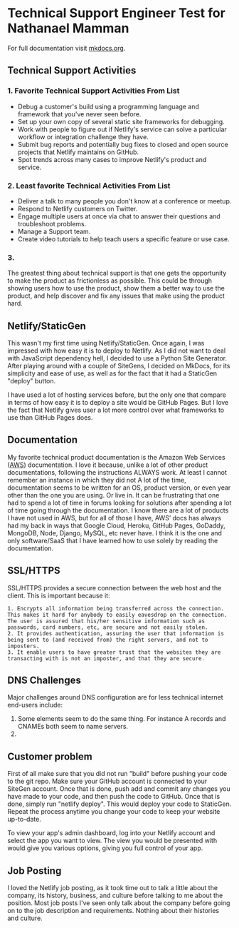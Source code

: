 # Technical Support Engineer Test for Nathanael Mamman

For full documentation visit [mkdocs.org](http://mkdocs.org).

## Technical Support Activities

### 1. Favorite Technical Support Activities From List

* Debug a customer's build using a programming language and framework that you've never seen before.
* Set up your own copy of several static site frameworks for debugging.
* Work with people to figure out if Netlify's service can solve a particular workflow or integration challenge they have.
* Submit bug reports and potentially bug fixes to closed and open source projects that Netlify maintains on GitHub.
* Spot trends across many cases to improve Netlify's product and service.

### 2. Least favorite Technical Activities From List

* Deliver a talk to many people you don't know at a conference or meetup.
* Respond to Netlify customers on Twitter.
* Engage multiple users at once via chat to answer their questions and troubleshoot problems.
* Manage a Support team.
* Create video tutorials to help teach users a specific feature or use case.

### 3.
The greatest thing about technical support is that one gets the opportunity to make the product as frictionless as possible. This could be through showing users how to use the product, show them a better way to use the product, and help discover and fix any issues that make using the product hard.

## Netlify/StaticGen

This wasn't my first time using Netlify/StaticGen. Once again, I was impressed with how easy it is to deploy to Netlify. As  I did not want to deal with JavaScript dependency hell, I decided to use a Python Site Generator. After playing around with a couple of SiteGens, I decided on MkDocs, for its simplicity and ease of use, as well as for the fact that it had a StaticGen "deploy" button.

 I have used a lot of hosting services before, but the only one that compare in terms of how easy it is to deploy a site would be GitHub Pages. But I love the fact that Netlify gives user a lot more control over what frameworks to use than GitHub Pages does.

## Documentation

My favorite technical product documentation is the Amazon Web Services ([AWS](https://aws.amazon.com/documentation/)) documentation. I love it because, unlike a lot of other product documentations, following the instructions ALWAYS work. At least I cannot remember an instance in which they did not A lot of the time, documentation seems to be written for an OS, product version, or even year other than the one you are using. Or live in. It can be frustrating that one had to spend a lot of time in forums looking for solutions after spending a lot of time going through the documentation. I know there are a lot of products I have not used in AWS, but for all of those I have, AWS’ docs has always had my back in ways that Google Cloud, Heroku, GitHub Pages, GoDaddy, MongoDB, Node, Django, MySQL, etc never have. I think it is the one and only software/SaaS that I have learned how to use solely by reading the documentation.

## SSL/HTTPS

SSL/HTTPS provides a secure connection between the web host and the client. This is important because it:

    1. Encrypts all information being transferred across the connection. This makes it hard for anybody to easily eavesdrop on the connection. The user is assured that his/her sensitive information such as passwords, card numbers, etc, are secure and not easily stolen.
    2. It provides authentication, assuring the user that information is being sent to (and received from) the right servers, and not to imposters.
    3. It enable users to have greater trust that the websites they are transacting with is not an imposter, and that they are secure.

## DNS Challenges

Major challenges around DNS configuration are for less technical internet end-users include:
  1. Some elements seem to do the same thing. For instance A records and CNAMEs both seem to name servers.
  2. 

## Customer problem

First of all make sure that you did not run "build" before pushing your code to the git repo. Make sure your GitHub account is connected to your SiteGen account. Once that is done, push add and commit any changes you have made to your code, and then push the code to GitHub. Once that is done, simply run "netlify deploy". This would deploy your code to StaticGen. Repeat the process anytime you change your code to keep your website up-to-date.

To view your app's admin dashboard, log into your Netlify account and select the app you want to view. The view you would be presented with would give you various options, giving you full control of your app.

## Job Posting
 I loved the Netlify job posting, as it took time out to talk a little about the company, its history, business, and culture before talking to me about the position. Most job posts I've seen only talk about the company before going on to the job description and requirements. Nothing about their histories and culture.
